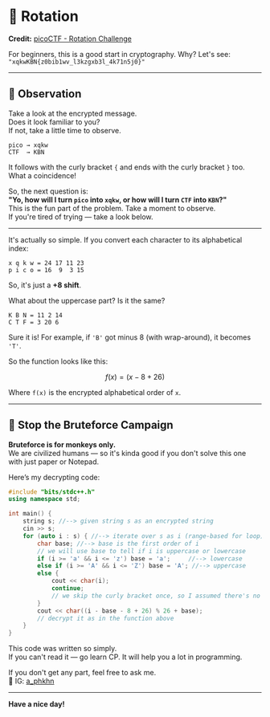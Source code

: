 # 🔐 Rotation  
**Credit:** [picoCTF - Rotation Challenge](https://play.picoctf.org/practice/challenge/373)

For beginners, this is a good start in cryptography. Why? Let's see:  
`"xqkwKBN{z0bib1wv_l3kzgxb3l_4k71n5j0}"`

---

## 🔎 Observation

Take a look at the encrypted message.  
Does it look familiar to you?  
If not, take a little time to observe.

```
pico → xqkw  
CTF  → KBN
```

It follows with the curly bracket `{` and ends with the curly bracket `}` too. What a coincidence!

So, the next question is:  
**"Yo, how will I turn `pico` into `xqkw`, or how will I turn `CTF` into `KBN`?"**  
This is the fun part of the problem. Take a moment to observe.  
If you're tired of trying — take a look below.

---

It's actually so simple. If you convert each character to its alphabetical index:

```
x q k w = 24 17 11 23  
p i c o = 16  9  3 15
```

So, it's just a **+8 shift**.

What about the uppercase part? Is it the same?

```
K B N = 11 2 14  
C T F = 3 20 6
```

Sure it is! For example, if `'B'` got minus 8 (with wrap-around), it becomes `'T'`.

So the function looks like this:

```math
f(x) = (x - 8 + 26)%26

```

Where `f(x)` is the encrypted alphabetical order of `x`.

---

## 🚫 Stop the Bruteforce Campaign

**Bruteforce is for monkeys only.**  
We are civilized humans — so it's kinda good if you don't solve this one with just paper or Notepad.

Here’s my decrypting code:

```cpp
#include "bits/stdc++.h"
using namespace std;

int main() {
    string s; //--> given string s as an encrypted string
    cin >> s;
    for (auto i : s) { //--> iterate over s as i (range-based for loop)
        char base; //--> base is the first order of i
        // we will use base to tell if i is uppercase or lowercase
        if (i >= 'a' && i <= 'z') base = 'a';     //--> lowercase
        else if (i >= 'A' && i <= 'Z') base = 'A'; //--> uppercase
        else {
            cout << char(i);
            continue;
            // we skip the curly bracket once, so I assumed there's no need to decrypt symbols
        }
        cout << char((i - base - 8 + 26) % 26 + base);
        // decrypt it as in the function above
    }
}
```

This code was written so simply.  
If you can't read it — go learn CP. It will help you a lot in programming.

If you don't get any part, feel free to ask me.  
📩 IG: [a_phkhn](https://www.instagram.com/a_phkhn)

---

**Have a nice day!**
